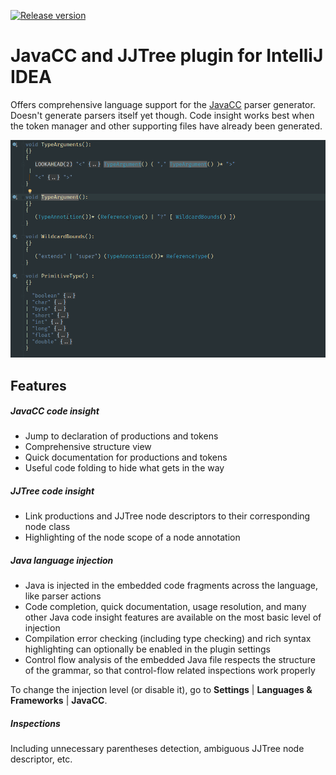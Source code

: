 [![Release version](https://img.shields.io/badge/release%20version-1.0--BETA-green.svg)](https://plugins.jetbrains.com/plugin/11431-javacc)

# JavaCC and JJTree plugin for IntelliJ IDEA


Offers comprehensive language support for the [JavaCC](https://github.com/javacc/javacc) parser generator. Doesn't generate parsers itself yet though. Code insight works best when the token manager and other supporting files have already been generated.


![Demo GIF](/demo.gif)



## Features

##### JavaCC code insight
  * Jump to declaration of productions and tokens
  * Comprehensive structure view
  * Quick documentation for productions and tokens
  * Useful code folding to hide what gets in the way

##### JJTree code insight
  * Link productions and JJTree node descriptors to their corresponding node class
  * Highlighting of the node scope of a node annotation

##### Java language injection
  * Java is injected in the embedded code fragments across the language, like parser actions
  * Code completion, quick documentation, usage resolution, and many other Java code insight features are available on the most basic level of injection
  * Compilation error checking (including type checking) and rich syntax highlighting can optionally be enabled in the plugin settings
  * Control flow analysis of the embedded Java file respects the structure of the grammar, so that control-flow related inspections work properly


To change the injection level (or disable it), go to **Settings** | **Languages & Frameworks** | **JavaCC**.


##### Inspections

Including unnecessary parentheses detection, ambiguous JJTree node descriptor, etc.

